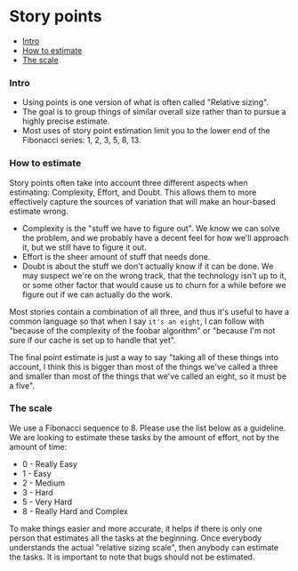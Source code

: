 # Story points

 - [Intro](#intro)
 - [How to estimate](#how-to-estimate)
 - [The scale](#how-to-estimate)
 
### Intro

 - Using points is one version of what is often called "Relative sizing".
 - The goal is to group things of similar overall size rather than to pursue a highly precise estimate.
 - Most uses of story point estimation limit you to the lower end of the Fibonacci series:
 1, 2, 3, 5, 8, 13.

### How to estimate

Story points often take into account three different aspects when estimating:
Complexity, Effort, and Doubt. This allows them to more effectively capture the sources of variation
that will make an hour-based estimate wrong.

 - Complexity is the "stuff we have to figure out". We know we can solve the problem, and we probably
 have a decent feel for how we'll approach it, but we still have to figure it out.
 - Effort is the sheer amount of stuff that needs done. 
 - Doubt is about the stuff we don't actually know if it can be done. We may suspect we're on the
 wrong track, that the technology isn't up to it, or some other factor that would cause us to churn
 for a while before we figure out if we can actually do the work.
 
Most stories contain a combination of all three, and thus it's useful to have a common language so
that when I say `it's an eight`, I can follow with "because of the complexity of the foobar algorithm"
or "because I'm not sure if our cache is set up to handle that yet".
 
The final point estimate is just a way to say "taking all of these things into account, I think this is
bigger than most of the things we've called a three and smaller than most of the things that we've called
an eight, so it must be a five".

### The scale

We use a Fibonacci sequence to 8. Please use the list below as a guideline. We are looking to estimate
these tasks by the amount of effort, not by the amount of time:
 - 0 - Really Easy
 - 1 - Easy
 - 2 - Medium
 - 3 - Hard
 - 5 - Very Hard
 - 8 - Really Hard and Complex
 
To make things easier and more accurate, it helps if there is only one person that estimates all the
tasks at the beginning. Once everybody understands the actual "relative sizing scale", then anybody
can estimate the tasks. It is important to note that bugs should not be estimated.
